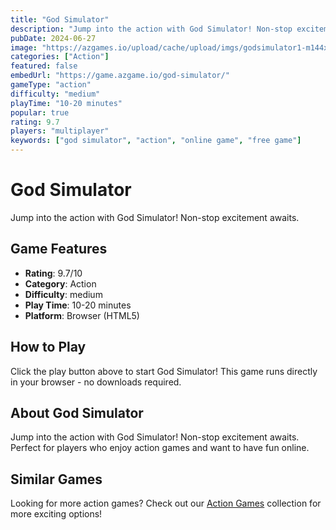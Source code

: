 ```yaml
---
title: "God Simulator"
description: "Jump into the action with God Simulator! Non-stop excitement awaits."
pubDate: 2024-06-27
image: "https://azgames.io/upload/cache/upload/imgs/godsimulator1-m144x144.webp"
categories: ["Action"]
featured: false
embedUrl: "https://game.azgame.io/god-simulator/"
gameType: "action"
difficulty: "medium"
playTime: "10-20 minutes"
popular: true
rating: 9.7
players: "multiplayer"
keywords: ["god simulator", "action", "online game", "free game"]
---
```


# God Simulator

Jump into the action with God Simulator! Non-stop excitement awaits.

## Game Features

- **Rating**: 9.7/10
- **Category**: Action
- **Difficulty**: medium
- **Play Time**: 10-20 minutes
- **Platform**: Browser (HTML5)

## How to Play

Click the play button above to start God Simulator! This game runs directly in your browser - no downloads required.

## About God Simulator

Jump into the action with God Simulator! Non-stop excitement awaits. Perfect for players who enjoy action games and want to have fun online.

## Similar Games

Looking for more action games? Check out our [Action Games](/categories/action) collection for more exciting options!
